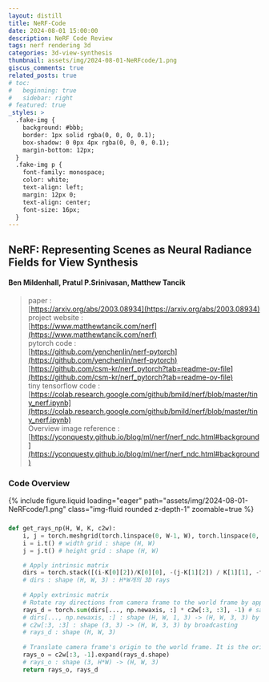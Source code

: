 ```yaml
---
layout: distill
title: NeRF-Code
date: 2024-08-01 15:00:00
description: NeRF Code Review
tags: nerf rendering 3d
categories: 3d-view-synthesis
thumbnail: assets/img/2024-08-01-NeRFcode/1.png
giscus_comments: true
related_posts: true
# toc:
#   beginning: true
#   sidebar: right
# featured: true
_styles: >
  .fake-img {
    background: #bbb;
    border: 1px solid rgba(0, 0, 0, 0.1);
    box-shadow: 0 0px 4px rgba(0, 0, 0, 0.1);
    margin-bottom: 12px;
  }
  .fake-img p {
    font-family: monospace;
    color: white;
    text-align: left;
    margin: 12px 0;
    text-align: center;
    font-size: 16px;
  }
---
```


## NeRF: Representing Scenes as Neural Radiance Fields for View Synthesis

#### Ben Mildenhall, Pratul P.Srinivasan, Matthew Tancik   

> paper :  
[https://arxiv.org/abs/2003.08934](https://arxiv.org/abs/2003.08934)  
project website :  
[https://www.matthewtancik.com/nerf](https://www.matthewtancik.com/nerf)  
pytorch code :  
[https://github.com/yenchenlin/nerf-pytorch](https://github.com/yenchenlin/nerf-pytorch)  
[https://github.com/csm-kr/nerf_pytorch?tab=readme-ov-file](https://github.com/csm-kr/nerf_pytorch?tab=readme-ov-file)  
tiny tensorflow code :  
[https://colab.research.google.com/github/bmild/nerf/blob/master/tiny_nerf.ipynb](https://colab.research.google.com/github/bmild/nerf/blob/master/tiny_nerf.ipynb)  
Overview image reference :  
[https://yconquesty.github.io/blog/ml/nerf/nerf_ndc.html#background](https://yconquesty.github.io/blog/ml/nerf/nerf_ndc.html#background)  

### Code Overview

<div class="row mt-3">
    <div class="col-sm mt-3 mt-md-0">
        {% include figure.liquid loading="eager" path="assets/img/2024-08-01-NeRFcode/1.png" class="img-fluid rounded z-depth-1" zoomable=true %}
    </div>
</div>

### 

```python
def get_rays_np(H, W, K, c2w):
    i, j = torch.meshgrid(torch.linspace(0, W-1, W), torch.linspace(0, H-1, H)) # pytorch's meshgrid has indexing='ij', so both i and j have shape (W, H)
    i = i.t() # width grid : shape (H, W)
    j = j.t() # height grid : shape (H, W)

    # Apply intrinsic matrix
    dirs = torch.stack([(i-K[0][2])/K[0][0], -(j-K[1][2]) / K[1][1], -torch.ones_like(i)], -1)
    # dirs : shape (H, W, 3) : H*W개의 3D rays
    
    # Apply extrinsic matrix
    # Rotate ray directions from camera frame to the world frame by applying dot product
    rays_d = torch.sum(dirs[..., np.newaxis, :] * c2w[:3, :3], -1) # same with "rays_d = [c2w.dot(dir) for dir in dirs]"
    # dirs[..., np.newaxis, :] : shape (H, W, 1, 3) -> (H, W, 3, 3) by broadcasting 
    # c2w[:3, :3] : shape (3, 3) -> (H, W, 3, 3) by broadcasting
    # rays_d : shape (H, W, 3)
    
    # Translate camera frame's origin to the world frame. It is the origin of all rays.
    rays_o = c2w[:3, -1].expand(rays_d.shape)
    # rays_o : shape (3, H*W) -> (H, W, 3)
    return rays_o, rays_d
```